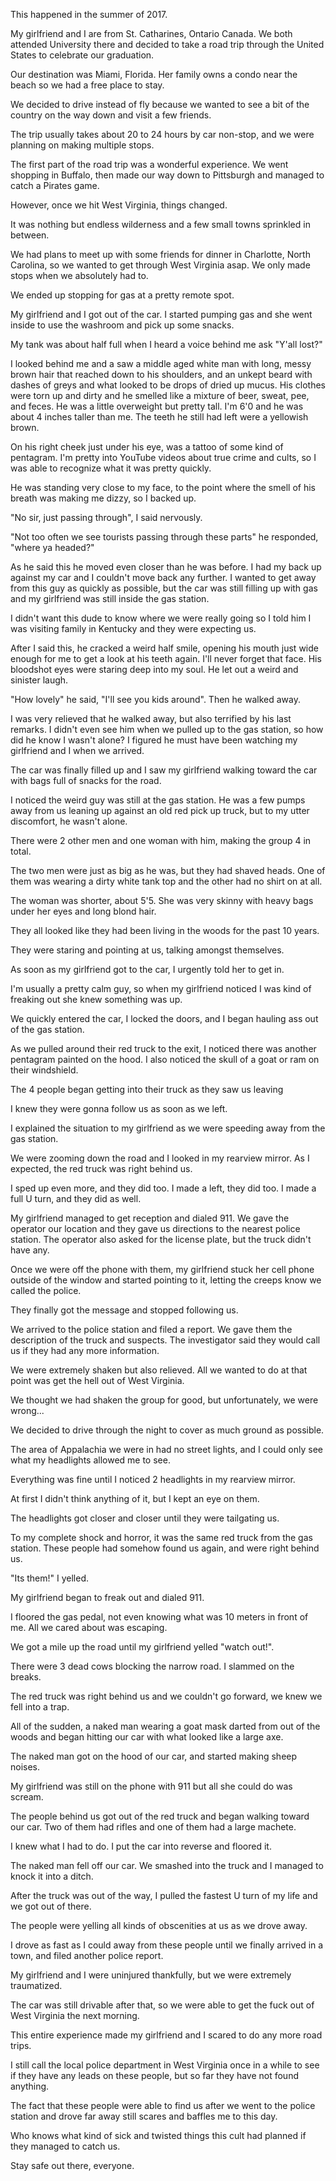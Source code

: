 This happened in the summer of 2017.

My girlfriend and I are from St. Catharines, Ontario Canada.  We both attended University there and decided to take a road trip through the United States to celebrate our graduation.

Our destination was Miami, Florida.  Her family owns a condo near the beach so we had a free place to stay.

We decided to drive instead of fly because we wanted to see a bit of the country on the way down and visit a few friends.

The trip usually takes about 20 to 24 hours by car non-stop, and we were planning on making multiple stops.

The first part of the road trip was a wonderful experience.  We went shopping in Buffalo, then made our way down to Pittsburgh and managed to catch a Pirates game.

However, once we hit West Virginia, things changed.

It was nothing but endless wilderness and a few small towns sprinkled in between.

We had plans to meet up with some friends for dinner in Charlotte, North Carolina, so we wanted to get through West Virginia asap.  We only made stops when we absolutely had to.

We ended up stopping for gas at a pretty remote spot.

My girlfriend and I got out of the car.  I started pumping gas and she went inside to use the washroom and pick up some snacks.

My tank was about half full when I heard a voice behind me ask "Y'all lost?"

I looked behind me and a saw a middle aged white man with long, messy brown hair that reached down to his shoulders, and an unkept beard with dashes of greys and what looked to be drops of dried up mucus. His clothes were torn up and dirty and he smelled like a mixture of beer, sweat, pee, and feces.  He was a little overweight but pretty tall. I'm 6'0 and he was about 4 inches taller than me.  The teeth he still had left were a yellowish brown.

On his right cheek just under his eye, was a tattoo of some kind of pentagram.  I'm pretty into YouTube videos about true crime and cults, so I was able to recognize what it was pretty quickly.

He was standing very close to my face, to the point where the smell of his breath was making me dizzy, so I backed up.

"No sir, just passing through", I said nervously.

"Not too often we see tourists passing through these parts" he responded, "where ya headed?"

As he said this he moved even closer than he was before.  I had my back up against my car and I couldn't move back any further.  I wanted to get away from this guy as quickly as possible, but the car was still filling up with gas and my girlfriend was still inside the gas station.

I didn't want this dude to know where we were really going so I told him I was visiting family in Kentucky and they were expecting us.

After I said this, he cracked a weird half smile, opening his mouth just wide enough for me to get a look at his teeth again.  I'll never forget that face.  His bloodshot eyes were staring deep into my soul.  He let out a weird and sinister laugh.

"How lovely" he said, "I'll see you kids around".  Then he walked away.

I was very relieved that he walked away, but also terrified by his last remarks.  I didn't even see him when we pulled up to the gas station, so how did he know I wasn't alone?  I figured he must have been watching my girlfriend and I when we arrived.

The car was finally filled up and I saw my girlfriend walking toward the car with bags full of snacks for the road.

I noticed the weird guy was still at the gas station.  He was a few pumps away from us leaning up against an old red pick up truck, but to my utter discomfort, he wasn't alone.

There were 2 other men and one woman with him, making the group 4 in total.

The two men were just as big as he was, but they had shaved heads.  One of them was wearing a dirty white tank top and the other had no shirt on at all.

The woman was shorter, about 5'5. She was very skinny with heavy bags under her eyes and long blond hair.

They all looked like they had been living in the woods for the past 10 years.

They were staring and pointing at us, talking amongst themselves.

As soon as my girlfriend got to the car, I urgently told her to get in.

I'm usually a pretty calm guy, so when my girlfriend noticed I was kind of freaking out she knew something was up.

We quickly entered the car, I locked the doors, and I began hauling ass out of the gas station.

As we pulled around their red truck to the exit, I noticed there was another pentagram painted on the hood.  I also noticed the skull of a goat or ram on their windshield.

The 4 people began getting into their truck as they saw us leaving

I knew they were gonna follow us as soon as we left.

I explained the situation to my girlfriend as we were speeding away from the gas station.

We were zooming down the road and I looked in my rearview mirror.  As I expected, the red truck was right behind us.

I sped up even more, and they did too.  I made a left, they did too.  I made a full U turn, and they did as well.

My girlfriend managed to get reception and dialed 911.  We gave the operator our location and they gave us directions to the nearest police station.  The operator also asked for the license plate, but the truck didn't have any.

Once we were off the phone with them, my girlfriend stuck her cell phone outside of the window and started pointing to it, letting the creeps know we called the police.

They finally got the message and stopped following us.

We arrived to the police station and filed a report.  We gave them the description of the truck and suspects. The investigator said they would call us if they had any more information.

We were extremely shaken but also relieved.  All we wanted to do at that point was get the hell out of West Virginia.

We thought we had shaken the group for good, but unfortunately, we were wrong...

We decided to drive through the night to cover as much ground as possible.

The area of Appalachia we were in had no street lights, and I could only see what my headlights allowed me to see.

Everything was fine until I noticed 2 headlights in my rearview mirror.

At first I didn't think anything of it, but I kept an eye on them.

The headlights got closer and closer until they were tailgating us.

To my complete shock and horror, it was the same red truck from the gas station.  These people had somehow found us again, and were right behind us.

"Its them!" I yelled.

My girlfriend began to freak out and dialed 911.

I floored the gas pedal, not even knowing what was 10 meters in front of me.  All we cared about was escaping.

We got a mile up the road until my girlfriend yelled "watch out!".

There were 3 dead cows blocking the narrow road.  I slammed on the breaks.

The red truck was right behind us and we couldn't go forward, we knew we fell into a trap.

All of the sudden, a naked man wearing a goat mask darted from out of the woods and began hitting our car with what looked like a large axe.

The naked man got on the hood of our car, and started making sheep noises.

My girlfriend was still on the phone with 911 but all she could do was scream.

The people behind us got out of the red truck and began walking toward our car.  Two of them had rifles and one of them had a large machete.

I knew what I had to do.  I put the car into reverse and floored it.

The naked man fell off our car. We smashed into the truck and I managed to knock it into a ditch.

After the truck was out of the way, I pulled the fastest U turn of my life and we got out of there.

The people were yelling all kinds of obscenities at us as we drove away.

I drove as fast as I could away from these people until we finally arrived in a town, and filed another police report.

My girlfriend and I were uninjured thankfully, but we were extremely traumatized.

The car was still drivable after that, so we were able to get the fuck out of West Virginia the next morning.

This entire experience made my girlfriend and I scared to do any more road trips.

I still call the local police department in West Virginia once in a while to see if they have any leads on these people, but so far they have not found anything.

The fact that these people were able to find us after we went to the police station and drove far away still scares and baffles me to this day.

Who knows what kind of sick and twisted things this cult had planned if they managed to catch us.

Stay safe out there, everyone.